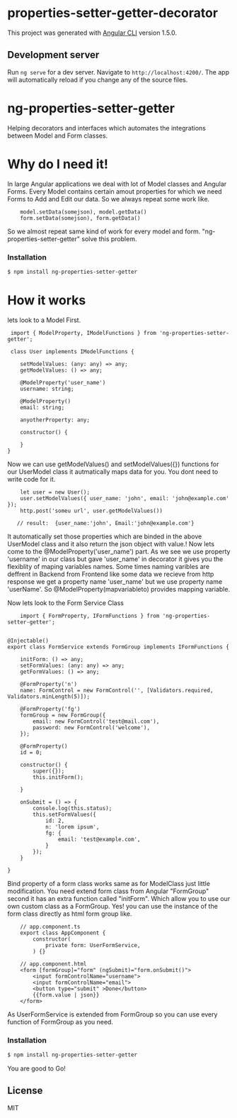 # properties-setter-getter-decorator

This project was generated with [Angular CLI](https://github.com/angular/angular-cli) version 1.5.0.

## Development server

Run `ng serve` for a dev server. Navigate to `http://localhost:4200/`. The app will automatically reload if you change any of the source files.

# ng-properties-setter-getter

Helping decorators and interfaces which automates the integrations between Model and Form classes. 

# Why do I need it!
In large Angular applications we deal with lot of Model classes and Angular Forms. Every Model contains certain amout properties for which we need Forms to Add and Edit our data. So we always repeat some work like.
```
	model.setData(somejson), model.getData()
	form.setData(somejson), form.getData()
```
So we almost repeat same kind of work for every model and form. "ng-properties-setter-getter" solve this problem.

### Installation
```sh
$ npm install ng-properties-setter-getter
```

# How it works
lets look to a Model First.
```
 import { ModelProperty, IModelFunctions } from 'ng-properties-setter-getter';

 class User implements IModelFunctions {

	setModelValues: (any: any) => any;
	getModelValues: () => any;

	@ModelProperty('user_name')
	username: string;

	@ModelProperty()
	email: string;

	anyotherProperty: any;

	constructor() {

	}
}
```
Now we can use getModelValues() and setModelValues({}) functions for our UserModel class it autmatically maps data for you. You dont need to write code for it.
```
    let user = new User();
    user.setModelValues({ user_name: 'john', email: 'john@example.com' });
    http.post('someu url', user.getModelValues()) 
    
   // result:  {user_name:'john', Email:'john@example.com'}
```
It automatically set those properties which are binded in the above UserModel class and it also return the json object with value.! Now lets come to the @ModelProperty('user_name') part. As we see we use property 'username' in our class but gave 'user_name' in decorator it gives you the flexiblity of maping variables names. 
Some times naming varibles are deffrent in Backend from Frontend like some data we recieve from http response we get a property name 'user_name' but we use property name 'userName'. So @ModelProperty(mapvariableto) provides mapping variable.

Now lets look to the Form Service Class
```
    import { FormProperty, IFormFunctions } from 'ng-properties-setter-getter';


@Injectable()
export class FormService extends FormGroup implements IFormFunctions {

	initForm: () => any;
	setFormValues: (any: any) => any;
	getFormValues: () => any;

	@FormProperty('n')
	name: FormControl = new FormControl('', [Validators.required, Validators.minLength(5)]);

	@FormProperty('fg')
	formGroup = new FormGroup({
		email: new FormControl('test@mail.com'),
		password: new FormControl('welcome'),
	});

	@FormProperty()
	id = 0;

	constructor() {
		super({});
		this.initForm();

	}

	onSubmit = () => {
		console.log(this.status);
		this.setFormValues({
			id: 2,
			n: 'lorem ipsum',
			fg: {
				email: 'test@example.com',
			}
		});
	}

}
```
Bind property of a form class works same as for ModelClass just little modification. You need extend form class from Angular "FormGroup" second it has an extra function called "initForm".
Which allow you to use our own custom class as a FormGroup. Yes! you can use the instance of the form class directly as html form group like.

``` 
	// app.component.ts
	export class AppComponent {
		constructor(
			private form: UserFormService,
		) {}
```
```
	// app.component.html
	<form [formGroup]="form" (ngSubmit)="form.onSubmit()">
		<input formControlName="username">
		<input formControlName="email">
		<button type="submit" >Done</button>
		{{form.value | json}}
	</form>
```
As UserFormService is extended from FormGroup so you can use every function of FormGroup as you need.

### Installation
```sh
$ npm install ng-properties-setter-getter
```

You are good to Go!

License
----

MIT


